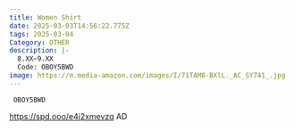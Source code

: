 ```yaml
---
title: Women Shirt
date: 2025-03-03T14:56:22.775Z
tags: 2025-03-04
Category: OTHER
description: |-
  8.XX~9.XX
  Code: OBOY5BWD
image: https://m.media-amazon.com/images/I/71TAM8-BXlL._AC_SY741_.jpg
---
```

<pre class="language-javascript"><code

class="language-javascript"> OBOY5BWD</code></pre>

https://spd.ooo/e4j2xmevzq  AD